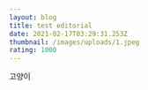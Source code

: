 ```yaml
---
layout: blog
title: test editorial
date: 2021-02-17T03:29:31.253Z
thumbnail: /images/uploads/1.jpeg
rating: 1000
---
```

고양이